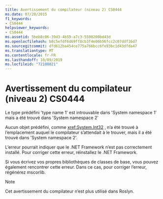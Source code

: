 ```yaml
---
title: Avertissement du compilateur (niveau 2) CS0444
ms.date: 07/20/2015
f1_keywords:
- CS0444
helpviewer_keywords:
- CS0444
ms.assetid: 5beb8c06-39d3-4b59-a7c3-5590200bd43d
ms.openlocfilehash: b8c5efdf6d69ff8cb3f4e06b56fcc2c07ddf16d7
ms.sourcegitcommit: dfd612ba454ce775a766bcc6fe93bc1d43dfda47
ms.translationtype: MT
ms.contentlocale: fr-FR
ms.lasthandoff: 10/09/2019
ms.locfileid: "72180021"
---
```

# <a name="compiler-warning-level-2-cs0444"></a>Avertissement du compilateur (niveau 2) CS0444

Le type prédéfini 'type name 1' est introuvable dans 'System namespace 1' mais a été trouvé dans 'System namespace 2'

 Aucun objet prédéfini, comme <xref:System.Int32> , n’a été trouvé à l’emplacement auquel le compilateur s’attendait à le trouver, mais il a été trouvé dans 'System namespace 2'.

 L’erreur pourrait indiquer que le .NET Framework n’est pas correctement installé. Pour corriger cette erreur, réinstallez le .NET Framework.

 Si vous écrivez vos propres bibliothèques de classes de base, vous pouvez également rencontrer cette erreur. Dans ce cas, pour corriger l’erreur, régénérez mscorlib.
 
> [!NOTE]
> Cet avertissement du compilateur n’est plus utilisé dans Roslyn.
